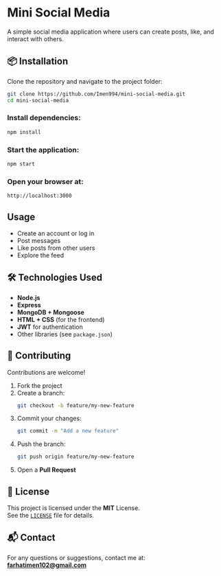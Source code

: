 # Mini Social Media

A simple social media application where users can create posts, like, and interact with others.

## 📦 Installation

Clone the repository and navigate to the project folder:

```bash
git clone https://github.com/Imen994/mini-social-media.git
cd mini-social-media
```

### Install dependencies:

```bash
npm install
```

### Start the application:

```bash
npm start
```

### Open your browser at:

```
http://localhost:3000
```

##  Usage

- Create an account or log in
- Post messages
- Like posts from other users
- Explore the feed

## 🛠️ Technologies Used

- **Node.js**
- **Express**
- **MongoDB + Mongoose**
- **HTML + CSS** (for the frontend)
- **JWT** for authentication
- Other libraries (see `package.json`)

## 🤝 Contributing

Contributions are welcome!

1. Fork the project
2. Create a branch:
   ```bash
   git checkout -b feature/my-new-feature
   ```
3. Commit your changes:
   ```bash
   git commit -m "Add a new feature"
   ```
4. Push the branch:
   ```bash
   git push origin feature/my-new-feature
   ```
5. Open a **Pull Request**

## 📄 License

This project is licensed under the **MIT** License.  
See the [`LICENSE`](./LICENSE) file for details.

## 📬 Contact

For any questions or suggestions, contact me at: **farhatimen102@gmail.com**
